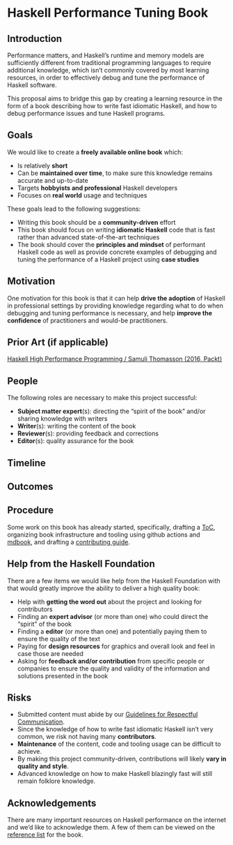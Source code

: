 # Haskell Performance Tuning Book

##  Introduction

Performance matters, and Haskell’s runtime and memory models are sufficiently different from traditional programming languages to require additional knowledge, which isn’t commonly covered by most learning resources, in order to effectively debug and tune the performance of Haskell software.

This proposal aims to bridge this gap by creating a learning resource in the form of a book describing how to write fast idiomatic Haskell, and how to debug performance issues and tune Haskell programs.

## Goals

We would like to create a **freely available online book** which:

- Is relatively **short**
- Can be **maintained over time**, to make sure this knowledge remains accurate and up-to-date
- Targets **hobbyists and professional** Haskell developers
- Focuses on **real world** usage and techniques

These goals lead to the following suggestions:

- Writing this book should be a **community-driven** effort
- This book should focus on writing **idiomatic Haskell** code that is fast rather than advanced state-of-the-art techniques
- The book should cover the **principles and mindset** of performant Haskell code as well as provide concrete examples of debugging and tuning the performance of a Haskell project using **case studies**

## Motivation

One motivation for this book is that it can help **drive the adoption** of Haskell in professional settings by providing knowledge regarding what to do when debugging and tuning performance is necessary, and help **improve the confidence** of practitioners and would-be practitioners.

## Prior Art (if applicable)

[Haskell High Performance Programming / Samuli Thomasson (2016, Packt)](https://www.packtpub.com/product/haskell-high-performance-programming/9781786464217)

## People

The following roles are necessary to make this project successful:

- **Subject matter expert**(s): directing the “spirit of the book” and/or sharing knowledge with writers
- **Writer**(s): writing the content of the book
- **Reviewer**(s): providing feedback and corrections
- **Editor**(s): quality assurance for the book

## Timeline

## Outcomes

## Procedure

Some work on this book has already started, specifically, drafting a [ToC](https://soupi.github.io/gotta-go-fast/01-about/00-about.html), organizing book infrastructure and tooling using github actions and [mdbook](https://github.com/rust-lang/mdBook), and drafting a [contributing guide](https://github.com/soupi/gotta-go-fast/blob/rfc/CONTRIBUTING.md).

## Help from the Haskell Foundation

There are a few items we would like help from the Haskell Foundation with that would greatly improve the ability to deliver a high quality book:

- Help with **getting the word out** about the project and looking for contributors
- Finding an **expert advisor** (or more than one) who could direct the “spirit” of the book
- Finding a **editor** (or more than one) and potentially paying them to ensure the quality of the text
- Paying for **design resources** for graphics and overall look and feel in case those are needed
- Asking for **feedback and/or contribution** from specific people or companies to ensure the quality and validity of the information and solutions presented in the book

## Risks

- Submitted content must abide by our [Guidelines for Respectful Communication](https://haskell.foundation/guidelines-for-respectful-communication).
- Since the knowledge of how to write fast idiomatic Haskell isn’t very common, we risk not having many **contributors**.
- **Maintenance** of the content, code and tooling usage can be difficult to achieve.
- By making this project community-driven, contributions will likely **vary in quality and style**.
- Advanced knowledge on how to make Haskell blazingly fast will still remain folklore knowledge.

## Acknowledgements

There are many important resources on Haskell performance on the internet and we’d like to acknowledge them. A few of them can be viewed on the [reference list](https://soupi.github.io/gotta-go-fast/07-conclusion/00-next.html) for the book.
